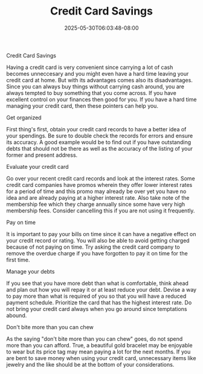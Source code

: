 ﻿---
title: "Credit Card Savings"
date: 2025-05-30T06:03:48-08:00
description: "Family Budget Tips for Web Success"
featured_image: "/images/Family Budget.jpg"
tags: ["Family Budget"]
---

Credit Card Savings


Having a credit card is very convenient since carrying a lot of cash becomes unneccesary and you might even have a hard time leaving your credit card at home. But with its advantages comes also its disadvantages. Since you can always buy things without carrying cash around, you are always tempted to buy something that you come across. If you have excellent control on your finances then good for you. If you have a hard time managing your credit card, then these pointers can help you. 

Get organized 

First thing's first, obtain your credit card records to have a better idea of your spendings. Be sure to double check the records for errors and ensure its accuracy. A good example would be to find out if you have outstanding debts that should not be there as well as the accuracy of the listing of your former and present address. 

Evaluate your credit card

Go over your recent credit card records and look at the interest rates. Some credit card companies have promos wherein they offer lower interest rates for a period of time and this promo may already be over yet you have no idea and are already paying at a higher interest rate. Also take note of the membership fee which they charge annually since some have very high membership fees. Consider cancelling this if you are not using it frequently.  	

Pay on time

It is important to pay your bills on time since it can have a negative effect on your credit record or rating. You will also be able to avoid getting charged because of not paying on time. Try asking the credit card company to remove the overdue charge if you have forgotten to pay it on time for the first time.

Manage your debts

If you see that you have more debt than what is comfortable, think ahead and plan out how you will repay it or at least reduce your debt. Devise a way to pay more than what is required of you so that you will have a reduced payment schedule. Prioritize the card that has the highest interest rate. Do not bring your credit card always when you go around since temptations abound.

Don't bite more than you can chew

As the saying "don't bite more than you can chew" goes, do not spend more than you can afford. True, a beautiful gold bracelet may be enjoyable to wear but its price tag may mean paying a lot for the next months. If you are bent to save money when using your credit card, unnecessary items like jewelry and the like should be at the bottom of your considerations. 



